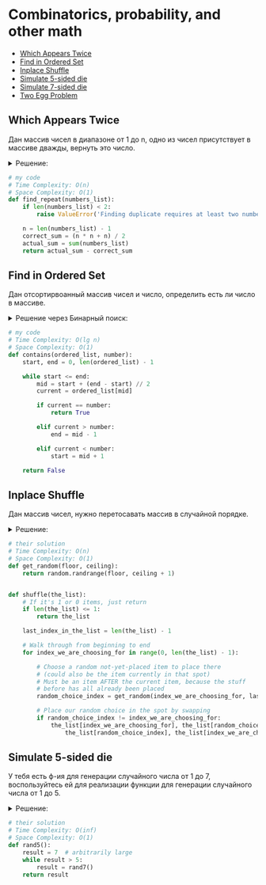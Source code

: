 # Combinatorics, probability, and other math
+ [Which Appears Twice](#which-appears-twice)
+ [Find in Ordered Set](#find-in-ordered-set)
+ [Inplace Shuffle](#inplace-shuffle)
+ [Simulate 5-sided die](#simulate-5-sided-die)
+ [Simulate 7-sided die](#simulate-7-sided-die)
+ [Two Egg Problem](#two-egg-problem)


## Which Appears Twice
Дан массив чисел в диапазоне от 1 до n, одно из чисел присутствует в массиве дважды, вернуть это число.

<details><summary>Решение:</summary><blockquote>

<ol>
 <li>Зная, длину массива мы можем быстро вычислить корректную сумму массива через формулу.</li>
 <li>Посчитаем актуальную сумму для входного массива.</li>
 <li>Разница между корректной и актуальной суммой будет являться искомым числом.</li>
</ol>

</blockquote></details>


```python
# my code
# Time Complexity: O(n)
# Space Complexity: O(1)
def find_repeat(numbers_list):
    if len(numbers_list) < 2:
        raise ValueError('Finding duplicate requires at least two numbers')

    n = len(numbers_list) - 1
    correct_sum = (n * n + n) / 2
    actual_sum = sum(numbers_list)
    return actual_sum - correct_sum

```


## Find in Ordered Set
Дан отсортирвоанный массив чисел и число, определить есть ли число в массиве.

<details><summary>Решение через Бинарный поиск:</summary><blockquote>

<ol>
 <li>На каждой итерации вычисляем индекс по середине массиве.</li>
 <li>Если текущее значение под средним индексом больше нашего значения, то смотрим левой части массива.</li>
 <li>Если текущее значение под средниим индексом меньше искомого значения, то смотрим в правой части массива.</li>
</ol>

</blockquote></details>


```python
# my code
# Time Complexity: O(lg n)
# Space Complexity: O(1)
def contains(ordered_list, number):
    start, end = 0, len(ordered_list) - 1

    while start <= end:
        mid = start + (end - start) // 2
        current = ordered_list[mid]

        if current == number:
            return True

        elif current > number:
            end = mid - 1

        elif current < number:
            start = mid + 1

    return False

```


## Inplace Shuffle
Дан массив чисел, нужно перетосавать массив в случайной порядке.

<details><summary>Решение:</summary><blockquote>

<ol>
 <li>Получить случайный индекс.</li>
 <li>Заменить значение под текущим индексом на значение под случайным индексом.</li>
</ol>

</blockquote></details>


```python
# their solution
# Time Complexity: O(n)
# Space Complexity: O(1)
def get_random(floor, ceiling):
    return random.randrange(floor, ceiling + 1)


def shuffle(the_list):
    # If it's 1 or 0 items, just return
    if len(the_list) <= 1:
        return the_list

    last_index_in_the_list = len(the_list) - 1

    # Walk through from beginning to end
    for index_we_are_choosing_for in range(0, len(the_list) - 1):

        # Choose a random not-yet-placed item to place there
        # (could also be the item currently in that spot)
        # Must be an item AFTER the current item, because the stuff
        # before has all already been placed
        random_choice_index = get_random(index_we_are_choosing_for, last_index_in_the_list)

        # Place our random choice in the spot by swapping
        if random_choice_index != index_we_are_choosing_for:
            the_list[index_we_are_choosing_for], the_list[random_choice_index] = \
                the_list[random_choice_index], the_list[index_we_are_choosing_for]

```


## Simulate 5-sided die
У тебя есть ф-ия для генерации случайного числа от 1 до 7, воспользуйтесь ей для реализации функции для генерации
случайного числа от 1 до 5.

<details><summary>Решение:</summary><blockquote>

<ol>
 <li>Если результат после вызова ф-ии rand7() больше чем 5, то вызвать ф-ию еще раз.</li>
</ol>

</blockquote></details>


```python
# their solution
# Time Complexity: O(inf)
# Space Complexity: O(1)
def rand5():
    result = 7  # arbitrarily large
    while result > 5:
        result = rand7()
    return result

```
